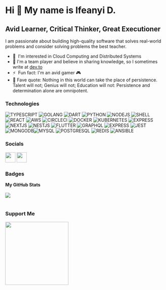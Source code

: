 Hi 👋 My name is Ifeanyi D.
=======================  

Avid Learner, Critical Thinker, Great Executioner
--------------------  

I am passionate about building high-quality software that solves real-world problems and consider solving problems the best teacher. 

* 🧠  I'm interested in Cloud Computing and Distributed Systems
* 🔭  I'm a team player and believe in sharing knowledge, so I sometimes write at [dev.to](https://dev.to/devder)
* ⚡  Fun fact: I'm an avid gamer 🎮
* 📖  Fave quote: Nothing in this world can take the place of persistence. Talent will not; Genius will not; Education will not: Persistence and determination alone are omnipotent.

### Technologies

![TYPESCRIPT](https://img.shields.io/badge/TypeScript-007ACC?style=for-the-badge&logo=typescript&logoColor=white) ![GOLANG](https://img.shields.io/badge/Go-00ADD8?style=for-the-badge&logo=go&logoColor=white) ![DART](https://img.shields.io/badge/Dart-0175C2?style=for-the-badge&logo=dart&logoColor=white) ![PYTHON](https://img.shields.io/badge/Python-3776AB?style=for-the-badge&logo=python&logoColor=white) ![NODEJS](https://img.shields.io/badge/Node.js-43853D?style=for-the-badge&logo=node.js&logoColor=white) ![SHELL](https://img.shields.io/badge/Shell_Script-121011?style=for-the-badge&logo=gnu-bash&logoColor=white) ![REACT](https://img.shields.io/badge/React-20232A?style=for-the-badge&logo=react&logoColor=61DAFB) ![AWS](https://img.shields.io/badge/AWS-%23FF9900.svg?style=for-the-badge&logo=amazon-aws&logoColor=white) ![CIRCLECI](https://img.shields.io/badge/circleci-343434?style=for-the-badge&logo=circleci&logoColor=white) ![DOCKER](https://img.shields.io/badge/docker-%230db7ed.svg?style=for-the-badge&logo=docker&logoColor=white) ![KUBERNETES](https://img.shields.io/badge/kubernetes-%23326ce5.svg?style=for-the-badge&logo=kubernetes&logoColor=white) ![EXPRESS](https://img.shields.io/badge/Express.js-404D59?style=for-the-badge) ![NEXTJS](https://img.shields.io/badge/Next-black?style=for-the-badge&logo=next.js&logoColor=white) ![NESTJS](https://img.shields.io/badge/nestjs-%23E0234E.svg?style=for-the-badge&logo=nestjs&logoColor=white) ![FLUTTER](https://img.shields.io/badge/Flutter-02569B?style=for-the-badge&logo=flutter&logoColor=white)
![GRAPHQL](https://img.shields.io/badge/-ApolloGraphQL-311C87?style=for-the-badge&logo=apollo-graphql) ![EXPRESS](https://img.shields.io/badge/express.js-%23404d59.svg?style=for-the-badge&logo=express&logoColor=%2361DAFB) ![JEST](https://img.shields.io/badge/Jest-323330?style=for-the-badge&logo=Jest&logoColor=white) ![MONGODB](https://img.shields.io/badge/MongoDB-4EA94B?style=for-the-badge&logo=mongodb&logoColor=white)![MYSQL](https://img.shields.io/badge/MySQL-005C84?style=for-the-badge&logo=mysql&logoColor=white) ![POSTGRESQL](https://img.shields.io/badge/PostgreSQL-316192?style=for-the-badge&logo=postgresql&logoColor=white) ![REDIS](https://img.shields.io/badge/redis-%23DD0031.svg?&style=for-the-badge&logo=redis&logoColor=white) ![ANSIBLE](https://img.shields.io/badge/ansible-%231A1918.svg?style=for-the-badge&logo=ansible&logoColor=white)

### Socials 

<p align="left"> <a href="https://www.linkedin.com/in/ifeanyi-derick-iloabachie-5a3941172/" target="_blank" rel="noreferrer"><img src="https://raw.githubusercontent.com/danielcranney/readme-generator/main/public/icons/socials/linkedin.svg" width="32" height="32" /></a> <a href="https://www.twitter.com/dderickhal" target="_blank" rel="noreferrer"><img src="https://raw.githubusercontent.com/danielcranney/readme-generator/main/public/icons/socials/twitter.svg" width="32" height="32" /></a></p>

### Badges

<b>My GitHub Stats</b>
<br></br>
<a href="http://www.github.com/devder"><img src="https://github-readme-streak-stats.herokuapp.com/?user=devder&stroke=ffffff&background=1c1917&ring=0891b2&fire=0891b2&currStreakNum=ffffff&currStreakLabel=0891b2&sideNums=ffffff&sideLabels=ffffff&dates=ffffff&hide_border=true" /></a>
<br></br>
<!-- <a href="http://www.github.com/devder"><img src="https://activity-graph.herokuapp.com/graph?username=devder&bg_color=1c1917&color=ffffff&line=0891b2&point=ffffff&area_color=1c1917&area=true&hide_border=true&custom_title=GitHub%20Commits%20Graph" alt="GitHub Commits Graph" /></a>
 -->
### Support Me

<a href="https://www.buymeacoffee.com/derickhal"><img src="https://cdn.buymeacoffee.com/buttons/v2/default-yellow.png" width="200" /></a>
